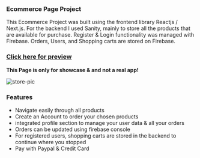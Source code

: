 ### Ecommerce Page Project
This Ecommerce Project was built using the frontend library Reactjs / Next.js. 
For the backend I used Sanity, mainly to store all the products that are available for purchase.
Register & Login functionality was managed with Firebase.
Orders, Users, and Shopping carts are stored on Firebase.

### [Click here for preview](https://electronicsecommerce.vercel.app/)

**This Page is only for showcase & and not a real app!**

![store-pic](https://i.imgur.com/hf0PvSC.jpg)

### Features

- Navigate easily through all products
- Create an Account to order your chosen products
- integrated profile section to manage your user data & all your orders
- Orders can be updated using firebase console
- For registered users, shopping carts are stored in the backend to continue where you stopped
- Pay with Paypal & Credit Card
